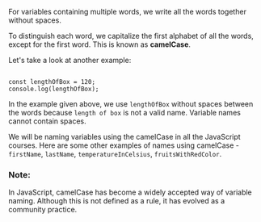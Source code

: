 For variables containing multiple
words, we write all the words
together without spaces.

To distinguish each word,
we capitalize the first alphabet
of all the words,
except for the first word.
This is known as **camelCase**.

Let's take a look at another example:

<codeblock language="javascript" type="lesson">
<code>
const lengthOfBox = 120;
console.log(lengthOfBox);
</code>
</codeblock>

In the example given above,
we use `lengthOfBox`
without spaces between the words
because `length of box`
is not a valid name.
Variable names cannot contain spaces.

We will be naming variables
using the camelCase
in all the JavaScript courses.
Here are some other examples
of names using camelCase -
`firstName`, `lastName`,
`temperatureInCelsius`,
`fruitsWithRedColor`.

### Note:
In JavaScript, camelCase has become
a widely accepted way of variable
naming. Although this is not defined
as a rule, it has evolved as a community
practice.
